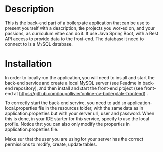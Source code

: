 # Description
This is the back-end part of a boilerplate application that can be use to present yourself with a description, the projects you worked on, and your passions, as curriculum vitae can do it.
It use Java Spring Boot, with a Rest API access to provide data to the front-end. The database it need to connect to is a MySQL database.

# Installation
In order to locally run the application, you will need to install and start the back-end service and create a local MySQL server (see Readme in back-end repository), and then install and start the front-end project (see front-end at https://github.com/loupollivier/online-cv-boilerplate-frontend) .

To correctly start the back-end service, you need to add an application-local.properties file in the resources folder, with the same data as in application.properties but with your server url, user and password.
When this is done, in your IDE starter for this service, specify to use the local profile.
Notice that you can also only modify the properties in application.properties file.

Make sur that the user you are using for your server has the correct permissions to modify, create, update tables.